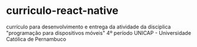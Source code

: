 # curriculo-react-native
currículo para desenvolvimento e entrega da atividade da disciplica "programação para dispositivos móveis" 4º período UNICAP - Universidade Católica de Pernambuco
